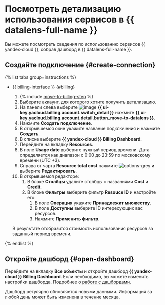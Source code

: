 # Посмотреть детализацию использования сервисов в {{ datalens-full-name }}


Вы можете посмотреть сведения по использованию сервисов {{ yandex-cloud }}, собрав дашборд в {{ datalens-full-name }}.

## Создайте подключение {#create-connection}

{% list tabs group=instructions %}

- {{ billing-interface }} {#billing}

  1. {% include [move-to-billing-step](../_includes/move-to-billing-step.md) %}
  1. Выберите аккаунт, для которого хотите получить детализацию.
  1. На панели слева выберите ![image](../../_assets/console-icons/chart-area-stacked.svg) **{{ ui-key.yacloud.billing.account.switch_detail }}** нажмите **{{ ui-key.yacloud.billing.account.detail.button_move-to-datalens }}**.
  1. Нажмите **Создать подключение**.
  1. В открывшемся окне укажите название подключения и нажмите **Создать**.
  1. В списке выберите **{{ yandex-cloud }} Billing Dashboard**.
  1. Перейдите на вкладку **Resources**.
  1. В поле **Usage date** выберите нужный период времени. Дата определяется как диапазон с 0:00 до 23:59 по московскому времени (UTC +3).
  1. Справа от чарта **Resource total cost** нажмите ![options-grey](../../_assets/console-icons/ellipsis.svg) и выберите **Редактировать**.
  1. В открывшемся редакторе:
      1. В блоке **Столбцы** удалите столбцы с названиями **Cost** и **Credit**.
      1. В блоке **Фильтры** выберите фильтр **Resouce ID** и настройте его:
          1. В поле **Операция** укажите **Принадлежит множеству**.
          1. В поле **Доступны** выберите ID интересующих вас ресурсов.
          1. Нажмите **Применить фильтр**.

  В результате отобразится стоимость использования ресурсов за заданный период времени.

{% endlist %}

## Откройте дашборд {#open-dashboard}

Перейдите на вкладку **Все объекты** и откройте дашборд **{{ yandex-cloud }} Billing Dashboard**. Если необходимо, вы можете изменить настройки дашборда. Подробнее о [работе с дашбордами](../../datalens/concepts/dashboard.md).

Дашборд регулярно обновляется новыми данными. Информация за любой день может быть изменена в течение месяца.
